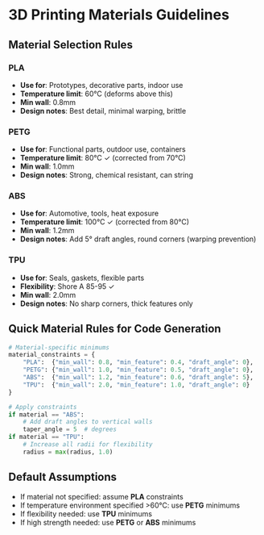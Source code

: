 # 3D Printing Materials Guidelines

## Material Selection Rules

### PLA
- **Use for**: Prototypes, decorative parts, indoor use
- **Temperature limit**: 60°C (deforms above this)
- **Min wall**: 0.8mm
- **Design notes**: Best detail, minimal warping, brittle

### PETG  
- **Use for**: Functional parts, outdoor use, containers
- **Temperature limit**: 80°C ✓ (corrected from 70°C)
- **Min wall**: 1.0mm
- **Design notes**: Strong, chemical resistant, can string

### ABS
- **Use for**: Automotive, tools, heat exposure
- **Temperature limit**: 100°C ✓ (corrected from 80°C)
- **Min wall**: 1.2mm
- **Design notes**: Add 5° draft angles, round corners (warping prevention)

### TPU
- **Use for**: Seals, gaskets, flexible parts
- **Flexibility**: Shore A 85-95 ✓
- **Min wall**: 2.0mm
- **Design notes**: No sharp corners, thick features only

## Quick Material Rules for Code Generation

```python
# Material-specific minimums
material_constraints = {
    "PLA":  {"min_wall": 0.8, "min_feature": 0.4, "draft_angle": 0},
    "PETG": {"min_wall": 1.0, "min_feature": 0.5, "draft_angle": 0},
    "ABS":  {"min_wall": 1.2, "min_feature": 0.6, "draft_angle": 5},
    "TPU":  {"min_wall": 2.0, "min_feature": 1.0, "draft_angle": 0}
}

# Apply constraints
if material == "ABS":
    # Add draft angles to vertical walls
    taper_angle = 5  # degrees
if material == "TPU":
    # Increase all radii for flexibility
    radius = max(radius, 1.0)
```

## Default Assumptions
- If material not specified: assume **PLA** constraints
- If temperature environment specified >60°C: use **PETG** minimums
- If flexibility needed: use **TPU** minimums
- If high strength needed: use **PETG** or **ABS** minimums
